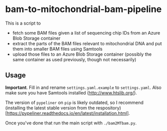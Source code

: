 # bam-to-mitochondrial-bam-pipeline

This is a script to

- fetch some BAM files given a list of sequencing chip IDs from an Azure
  Blob Storage container
- extract the parts of the BAM files relevant to mitochondrial DNA and
  put them into smaller BAM files using Samtools
- upload those files to an Azure Blob Storage container (possibly the
  same container as used previously, though not necessarily)

## Usage

**Important**. Fill in and rename `settings.yaml.example` to
`settings.yaml`. Also make sure you have Samtools installed
(http://www.htslib.org/).

The version of `pypeliner` on `pip` is likely outdated, so I recommend
(installing the latest stable version from the
respository)[https://pypeliner.readthedocs.io/en/latest/installation.html].

Once you've done that run the main script with `./bam2MTbam.py`.
